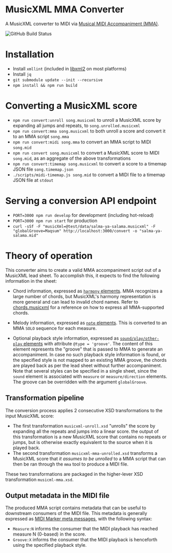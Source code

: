 MusicXML MMA Converter
======================

A MusicXML converter to MIDI via [Musical MIDI Accompaniment (MMA)](http://www.mellowood.ca/mma/).

![GitHub Build Status](https://github.com/infojunkie/musicxml-mma/workflows/Test/badge.svg)

# Installation
- Install `xmllint` (included in [libxml2](http://www.xmlsoft.org/) on most platforms)
- Install `jq`
- `git submodule update --init --recursive`
- `npm install && npm run build`

# Converting a MusicXML score
- `npm run convert:unroll song.musicxml` to unroll a MusicXML score by expanding all jumps and repeats, to `song.unrolled.musicxml`
- `npm run convert:mma song.musicxml` to both unroll a score and convert it to an MMA script `song.mma`
- `npm run convert:midi song.mma` to convert an MMA script to MIDI `song.mid`
- `npm run convert song.musicxml` to convert a MusicXML score to MIDI `song.mid`, as an aggregate of the above transformations
- `npm run convert:timemap song.musicxml` to convert a score to a timemap JSON file `song.timemap.json`
- `./scripts/midi-timemap.js song.mid` to convert a MIDI file to a timemap JSON file at `stdout`

# Serving a conversion API endpoint
- `PORT=3000 npm run develop` for development (including hot-reload)
- `PORT=3000 npm run start` for production
- `curl -sSf -F "musicXml=@test/data/salma-ya-salama.musicxml" -F "globalGroove=Maqsum" http://localhost:3000/convert -o "salma-ya-salama.mid"`

# Theory of operation
This converter aims to create a valid MMA accompaniment script out of a MusicXML lead sheet. To accomplish this, it expects to find the following information in the sheet:

- Chord information, expressed as [`harmony` elements](https://w3c.github.io/musicxml/musicxml-reference/elements/harmony/). MMA recognizes a large number of chords, but MusicXML's harmony representation is more general and can lead to invalid chord names. Refer to [chords.musicxml](test/data/chords.musicxml) for a reference on how to express all MMA-supported chords.

- Melody information, expressed as [`note` elements](https://www.w3.org/2021/06/musicxml40/musicxml-reference/elements/note/). This is converted to an MMA `SOLO` sequence for each measure.

- Optional playback style information, expressed as [`sound/play/other-play` elements](https://www.w3.org/2021/06/musicxml40/musicxml-reference/elements/other-play/) with attribute `@type = 'groove'`. The content of this element represents the "groove" that is passed to MMA to generate an accompaniment. In case no such playback style information is found, or the specified style is not mapped to an existing MMA groove, the chords are played back as per the lead sheet without further accompaniment. Note that several styles can be specified in a single sheet, since the `sound` element is associated with `measure` or `measure/direction` elements. The groove can be overridden with the argument `globalGroove`.

## Transformation pipeline
The conversion process applies 2 consecutive XSD transformations to the input MusicXML score:
- The first transformation `musicxml-unroll.xsd` "unrolls" the score by expanding all the repeats and jumps into a linear score. the output of this transformation is a new MusicXML score that contains no repeats or jumps, but is otherwise exactly equivalent to the source when it is played back.
- The second transformation `musicxml-mma-unrolled.xsd` transforms a MusicXML score that _it assumes to be unrolled_ to a MMA script that can then be ran through the `mma` tool to produce a MIDI file.

These two transformations are packaged in the higher-lever XSD transformation `musicml-mma.xsd`.

## Output metadata in the MIDI file
The produced MMA script contains metadata that can be useful to downstream consumers of the MIDI file. This metadata is generally expressed as [MIDI Marker meta messages](https://www.recordingblogs.com/wiki/midi-marker-meta-message), with the following syntax:
- `Measure:N` informs the consumer that the MIDI playback has reached measure N (0-based) in the score.
- `Groove:X` informs the consumer that the MIDI playback is henceforth using the specified playback style.
